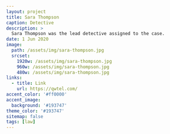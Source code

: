 ```yaml
---
layout: project
title: Sara Thompson
caption: Detective
description: >
  Sara Thompson was the lead detective assigned to the case.
date: 1 Jun 2020
image: 
  path: /assets/img/sara-thompson.jpg
  srcset: 
    1920w: /assets/img/sara-thompson.jpg
    960w: /assets/img/sara-thompson.jpg
    480w: /assets/img/sara-thompson.jpg
links:
  - title: Link
    url: https://qwtel.com/
accent_color: '#ff0000'
accent_image:
  background: '#193747'
theme_color: '#193747'
sitemap: false
tags: [law]
---
```

